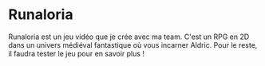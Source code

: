 # Runaloria
Runaloria est un jeu vidéo que je crée avec ma team. C'est un RPG en 2D dans un univers médiéval fantastique où vous incarner Aldric. Pour le reste, il faudra tester le jeu pour en savoir plus ! 
